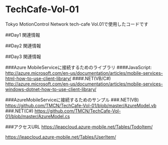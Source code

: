 TechCafe-Vol-01
===============

Tokyo MotionControl Network tech-cafe Vol.01で使用したコードです

##Day1 関連情報


##Day2 関連情報


##Day3 関連情報

###Azure MobileServiceに接続するためのライブラリ
####JavaScript:
http://azure.microsoft.com/en-us/documentation/articles/mobile-services-html-how-to-use-client-library/
####.NET(VB/C#)
http://azure.microsoft.com/en-us/documentation/articles/mobile-services-windows-dotnet-how-to-use-client-library/

###AzureMobileServiceに接続するためのサンプル
###.NET(VB)
https://github.com/TMCN/TechCafe-Vol-01/blob/master/AzureModel.vb
###.NET(C#)
https://github.com/TMCN/TechCafe-Vol-01/blob/master/AzureModel.cs

###アクセスURL
https://leapcloud.azure-mobile.net/Tables/TodoItem/

https://leapcloud.azure-mobile.net/Tables/UserItem/

